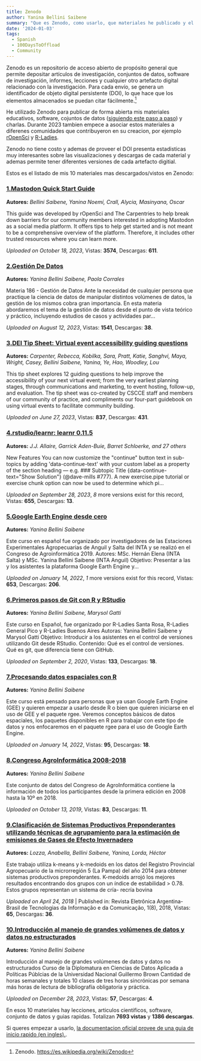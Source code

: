 ```yaml
---
title: Zenodo
author: Yanina Bellini Saibene
summary: "Que es Zenodo, como usarlo, que materiales he publicado y el top ten de mis materiales mas vistos o descargados de esa plataforma."
date: '2024-01-03'
tags:
  - Spanish
  - 100DaysToOffload
  - Community
---
```


Zenodo es un repositorio de acceso abierto de propósito general que permite depositar artículos de investigación, conjuntos de datos, software de investigación, informes, lecciones y cualquier otro artefacto digital relacionado con la investigación. Para cada envío, se genera un identificador de objeto digital persistente (DOI), lo que hace que los elementos almacenados se puedan citar fácilmente.[^1]

He utilizado Zenodo para publicar de forma abierta mis materiales educativos, software, cojuntos de datos ([siguiendo este paso a paso](/blog/2020_compartirmaterialdoi_es/)) y charlas. Durante 2023 tambien empece a asociar estos materiales a diferenes comunidades que contribuyeron en su creacion, por ejemplo [rOpenSci](https://zenodo.org/communities/ropensci) y [R-Ladies](https://zenodo.org/communities/rladies). 

Zenodo no tiene costo y ademas de proveer el DOI presenta estadisticas muy interesantes sobre las visualizaciones y descargas de cada material y ademas permite tener diferentes versiones de cada artefacto digitial. 

Estos es el listado de mis 10 materiales mas descargados/vistos en Zenodo:

### [1.Mastodon Quick Start Guide](https://zenodo.org/records/10019853)
**Autores:** _Bellini Saibene, Yanina Noemí, Crall, Alycia, Masinyana, Oscar_

This guide was developed by rOpenSci and The Carpentries to help break down barriers for our community members interested in adopting Mastodon as a social media platform. It offers tips to help get started and is not meant to be a comprehensive overview of the platform. Therefore, it includes other trusted resources where you can learn more. 

_Uploaded on October 18, 2023_, Vistas: **3574**,  Descargas: **611**.

### [2.Gestión De Datos](https://zenodo.org/records/8242069)
**Autores:** _Yanina Bellini Saibene, Paola Corrales_

Materia 186 - Gestión de Datos Ante la necesidad de cualquier persona que practique la ciencia de datos de manipular distintos volúmenes de datos, la gestión de los mismos cobra gran importancia. En esta materia abordaremos el tema de la gestión de datos desde el punto de vista teórico y práctico, incluyendo estudios de casos y actividades par...

_Uploaded on August 12, 2023_, Vistas: **1541**, Descargas: **38**.

### [3.DEI Tip Sheet: Virtual event accessibility guiding questions](https://zenodo.org/records/8043909)
**Autores:** _Carpenter, Rebecca, Kobilka, Sara, Pratt, Katie, Sanghvi, Maya, Wright, Casey, Bellini Saibene, Yanina, Ye, Hao, Woodley, Lou_

This tip sheet explores 12 guiding questions to help improve the accessibility of your next virtual event; from the very earliest planning stages, through communications and marketing, to event hosting, follow-up, and evaluation. The tip sheet was co-created by CSCCE staff and members of our community of practice, and compliments our four-part guidebook on using virtual events to facilitate community building.

_Uploaded on June 27, 2023_, Vistas: **837**, Descargas: **431**.

### [4.rstudio/learnr: learnr 0.11.5](https://zenodo.org/records/8386725)
**Autores:** _J.J. Allaire, Garrick Aden-Buie, Barret Schloerke, and 27 others_

New Features You can now customize the "continue" button text in sub-topics by adding 'data-continue-text' with your custom label as a property of the section heading — e.g. ### Subtopic Title {data-continue-text="Show Solution"} (@dave-mills #777). A new exercise.pipe tutorial or exercise chunk option can now be used to determine which pi...

_Uploaded on September 28, 2023_, _8_ more versions exist for this record, Vistas: **655**, Descargas: **13**.

### [5.Google Earth Engine desde cero](https://zenodo.org/records/5851443)
**Autores:** _Yanina Bellini Saibene_

Este curso en español fue organizado por investigadores de las Estaciones Experimentales Agropecuarias de Anguil y Salta del INTA y se realizó en el Congreso de Agroinformática 2019. Autores: MSc. Hernán Elena (INTA Salta) y MSc. Yanina Bellini Saibene (INTA Anguil) Objetivo: Presentar a las y los asistentes la plataforma Google Earth Engine y...

_Uploaded on January 14, 2022_, _1_ more versions exist for this record, Vistas: **653**, Descargas: **206**.

### [6.Primeros pasos de Git con R y RStudio](https://zenodo.org/records/4012062)
**Autores:** _Yanina Bellini Saibene, Marysol Gatti_

Este curso en Español, fue organizado por R-Ladies Santa Rosa, R-Ladies General Pico y R-Ladies Buenos Aires Autoras: Yanina Bellini Saibene y Marysol Gatti Objetivo: Introducir a los asistentes en el control de versiones utilizando Git desde RStudio. Contenido: Qué es el control de versiones. Qué es git, que diferencia tiene con GitHub. 

_Uploaded on September 2, 2020_, Vistas: **133**, Descargas: **18**.

### [7.Procesando datos espaciales con R](https://zenodo.org/records/5849116)
**Autores:** _Yanina Bellini Saibene_

Este curso está pensado para personas que ya usan Google Earth Engine (GEE) y quieren empezar a usarlo desde R o bien que quieren iniciarse en el uso de GEE y el paquete rgee. Veremos conceptos básicos de datos espaciales, los paquetes disponibles en R para trabajar con este tipo de datos y nos enfocaremos en el paquete rgee para el uso de Google Earth Engine.

_Uploaded on January 14, 2022_, Vistas: **95**, Descargas: **18**.

### [8.Congreso AgroInformática 2008-2018]()
**Autores:** _Yanina Bellini Saibene_

Este conjunto de datos del Congreso de AgroInformática contiene la información de todos los participantes desde la primera edición en 2008 hasta la 10º en 2018.

_Uploaded on October 13, 2019_, Vistas: **83**, Descargas: **11**.

### [9.Clasificación de Sistemas Productivos Preponderantes utilizando técnicas de agrupamiento para la estimación de emisiones de Gases de Efecto Invernadero](https://zenodo.org/records/1228469)
**Autores:** _Lozza, Anabella, Bellini Saibene, Yanina, Lorda, Héctor_

Este trabajo utiliza k-means y k-medoids en los datos del Registro Provincial Agropecuario de la microrregión 5 (La Pampa) del año 2014 para obtener sistemas productivos preponderantes. K-medoids arrojó los mejores resultados encontrando dos grupos con un índice de estabilidad > 0.78. Estos grupos representan un sistema de cría- recría bovina 

_Uploaded on April 24, 2018_ | Published in: Revista Eletrônica Argentina-Brasil de Tecnologias da Informação e da Comunicação, 1(8), 2018, Vistas: **65**, Descargas: **36**.

### [10.Introducción al manejo de grandes volúmenes de datos y datos no estructurados](https://zenodo.org/records/10440059)
**Autores:** _Yanina Bellini Saibene_

Introducción al manejo de grandes volúmenes de datos y datos no estructurados Curso de la Diplomatura en Ciencias de Datos Aplicada a Políticas Públcias de la Universidad Nacional Guillermo Brown Cantidad de horas semanales y totales 10 clases de tres horas sincrónicas por semana más horas de lectura de bibliografía obligatoria y práctica. 

_Uploaded on December 28, 2023_, Vistas: **57**, Descargas: **4**.

En esos 10 materiales hay lecciones, articulos cientificos, software, conjunto de datos y guias rapidas. Totalizan **7693 vistas** y **1386 descargas**. 

Si queres empezar a usarlo, [la documentacion oficial provee de una guia de inicio rapido (en ingles).](https://help.zenodo.org/docs/get-started/quickstart/).



[^1]: Zenodo. <https://es.wikipedia.org/wiki/Zenodo>
